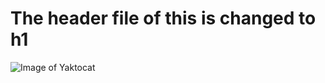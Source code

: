 # The header file of this is changed to h1
![Image of Yaktocat](https://octodex.github.com/images/yaktocat.png)
